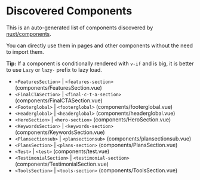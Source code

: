 # Discovered Components

This is an auto-generated list of components discovered by [nuxt/components](https://github.com/nuxt/components).

You can directly use them in pages and other components without the need to import them.

**Tip:** If a component is conditionally rendered with `v-if` and is big, it is better to use `Lazy` or `lazy-` prefix to lazy load.

- `<FeaturesSection>` | `<features-section>` (components/FeaturesSection.vue)
- `<FinalCTASection>` | `<final-c-t-a-section>` (components/FinalCTASection.vue)
- `<Footerglobal>` | `<footerglobal>` (components/footerglobal.vue)
- `<Headerglobal>` | `<headerglobal>` (components/headerglobal.vue)
- `<HeroSection>` | `<hero-section>` (components/HeroSection.vue)
- `<KeywordsSection>` | `<keywords-section>` (components/KeywordsSection.vue)
- `<Plansectionsub>` | `<plansectionsub>` (components/plansectionsub.vue)
- `<PlansSection>` | `<plans-section>` (components/PlansSection.vue)
- `<Test>` | `<test>` (components/test.vue)
- `<TestimonialSection>` | `<testimonial-section>` (components/TestimonialSection.vue)
- `<ToolsSection>` | `<tools-section>` (components/ToolsSection.vue)
